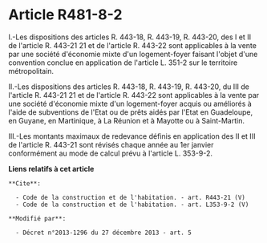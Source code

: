 # Article R481-8-2

I.-Les dispositions des articles R. 443-18, R. 443-19, R. 443-20, des I et II de l'article R. 443-21 21 et de l'article R.
443-22 sont applicables à la vente par une société d'économie mixte d'un logement-foyer faisant l'objet d'une convention
conclue en application de l'article L. 351-2 sur le territoire métropolitain. 

II.-Les dispositions des articles R. 443-18, R. 443-19, R. 443-20, du III de l'article R. 443-21 21 et de l'article R. 443-22
sont applicables à la vente par une société d'économie mixte d'un logement-foyer acquis ou améliorés à l'aide de subventions
de l'Etat ou de prêts aidés par l'Etat en Guadeloupe, en Guyane, en Martinique, à La Réunion et à Mayotte ou à Saint-Martin. 

III.-Les montants maximaux de redevance définis en application des II et III de l'article R. 443-21 sont révisés chaque année
au 1er janvier conformément au mode de calcul prévu à l'article L. 353-9-2.

**Liens relatifs à cet article**

	**Cite**:

	  - Code de la construction et de l'habitation. - art. R443-21 (V)
	  - Code de la construction et de l'habitation. - art. L353-9-2 (V)

	**Modifié par**:

	  - Décret n°2013-1296 du 27 décembre 2013 - art. 5
